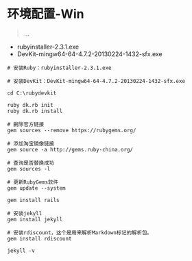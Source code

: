 ﻿# 环境配置-Win

> ...

- rubyinstaller-2.3.1.exe
- DevKit-mingw64-64-4.7.2-20130224-1432-sfx.exe

```
# 安装Ruby：rubyinstaller-2.3.1.exe

# 安装DevKit：DevKit-mingw64-64-4.7.2-20130224-1432-sfx.exe

cd C:\rubydevkit

ruby dk.rb init
ruby dk.rb install

# 删除官方链接
gem sources --remove https://rubygems.org/  

# 添加淘宝镜像链接
gem source -a http://gems.ruby-china.org/

# 查询是否替换成功
gem sources -l

# 更新RubyGems软件
gem update --system

gem install rails

# 安装jekyll
gem install jekyll

# 安装rdiscount，这个是用来解析Markdown标记的解析包。
gem install rdiscount

jekyll -v

```
